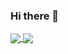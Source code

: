 ### Hi there 👋

<!--
**nicetauren/nicetauren** is a ✨ _special_ ✨ repository because its `README.md` (this file) appears on your GitHub profile.

Here are some ideas to get you started:

- 🔭 I’m currently working on ...
- 🌱 I’m currently learning ...
- 👯 I’m looking to collaborate on ...
- 🤔 I’m looking for help with ...
- 💬 Ask me about ...
- 📫 How to reach me: ...
- 😄 Pronouns: ...
- ⚡ Fun fact: ...
-->

<p align="left">
  <span><a href="https://github.com/anuraghazra/github-readme-stats" target='_blank'>
   <img align="center" src="https://github-readme-stats.vercel.app/api?username=nicetauren&show_icons=true&theme=neon&hide=issues&line_height=24&include_all_commits=True&hide_border=True" />
  </a></span>
  <span><a href="https://github.com/anuraghazra/github-readme-stats" target='_blank'>
     <img align="center" src="https://github-readme-stats.vercel.app/api/top-langs/?username=nicetauren&layout=compact&theme=neon&langs_count=6&hide_border=True&card_width=260" />
  </a></span>
</p>
